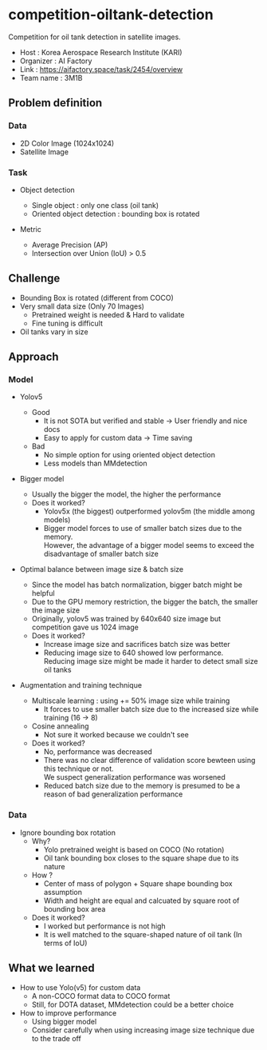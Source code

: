 # competition-oiltank-detection
Competition for oil tank detection in satellite images. 
* Host : Korea Aerospace Research Institute (KARI)
* Organizer : AI Factory
* Link : https://aifactory.space/task/2454/overview
* Team name : 3M1B

## Problem definition
### Data
* 2D Color Image (1024x1024)
* Satellite Image

### Task
* Object detection
  - Single object : only one class (oil tank)
  - Oriented object detection : bounding box is rotated

* Metric
  - Average Precision (AP)
  - Intersection over Union (IoU) > 0.5

## Challenge
* Bounding Box is rotated (different from COCO)
* Very small data size (Only 70 Images)
  - Pretrained weight is needed & Hard to validate
  - Fine tuning is difficult
* Oil tanks vary in size

## Approach
### Model
* Yolov5
  - Good
    - It is not SOTA but verified and stable &rarr; User friendly and nice docs
    - Easy to apply for custom data &rarr; Time saving
  - Bad
    - No simple option for using oriented object detection
    - Less models than MMdetection

* Bigger model
  - Usually the bigger the model, the higher the performance
  - Does it worked?
    - Yolov5x (the biggest) outperformed yolov5m (the middle among models)
    - Bigger model forces to use of smaller batch sizes due to the memory. \
    However, the advantage of a bigger model seems to exceed the disadvantage of smaller batch size

* Optimal balance between image size & batch size
  - Since the model has batch normalization, bigger batch might be helpful
  - Due to the GPU memory restriction, the bigger the batch, the smaller the image size
  - Originally, yolov5 was trained by 640x640 size image but competition gave us 1024 image
  - Does it worked?
    - Increase image size and sacrifices batch size was better 
    - Reducing image size to 640 showed low performance. \
    Reducing image size might be made it harder to detect small size oil tanks

* Augmentation and training technique
  - Multiscale learning : using += 50% image size while training
    - It forces to use smaller batch size due to the increased size while training (16 &rarr; 8)
  - Cosine annealing
    - Not sure it worked because we couldn't see 
  - Does it worked?
    - No, performance was decreased
    - There was no clear difference of validation score bewteen using this technique or not. \
    We suspect generalization performance was worsened
    - Reduced batch size due to the memory is presumed to be a reason of bad generalization performance

### Data
* Ignore bounding box rotation
  - Why? 
    - Yolo pretrained weight is based on COCO (No rotation)
    - Oil tank bounding box closes to the square shape due to its nature
  - How ?
    - Center of mass of polygon + Square shape bounding box assumption
    - Width and height are equal and calcuated by square root of bounding box area
  - Does it worked?
    - I worked but performance is not high
    - It is well matched to the square-shaped nature of oil tank (In terms of IoU)

## What we learned
* How to use Yolo(v5) for custom data
  - A non-COCO format data to COCO format
  - Still, for DOTA dataset, MMdetection could be a better choice
* How to improve performance
  - Using bigger model
  - Consider carefully when using increasing image size technique due to the trade off
